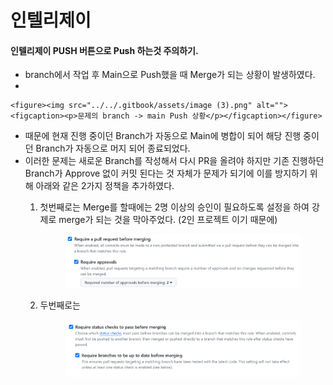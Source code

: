 # 인텔리제이

#### 인텔리제이 PUSH 버튼으로 Push 하는것 주의하기.

* branch에서 작업 후 Main으로 Push했을 때 Merge가 되는 상황이 발생하였다.
*

    <figure><img src="../../.gitbook/assets/image (3).png" alt=""><figcaption><p>문제의 branch -> main Push 상황</p></figcaption></figure>
* 때문에 현재 진행 중이던 Branch가 자동으로 Main에 병합이 되어 해당 진행 중이던 Branch가 자동으로 머지 되어 종료되었다.
* 이러한 문제는 새로운 Branch를 작성해서 다시 PR을 올려야 하지만 기존 진행하던 Branch가 Approve 없이 커밋 된다는 것 자체가 문제가 되기에 이를 방지하기 위해 아래와 같은 2가지 정책을 추가하였다.
  1.  첫번째로는 Merge를 할때에는 2명 이상의 승인이 필요하도록 설정을 하여 강제로 merge가 되는 것을 막아주었다. (2인 프로젝트 이기 때문에)

      <figure><img src="../../.gitbook/assets/image (2) (1).png" alt=""><figcaption></figcaption></figure>
  2.  두번째로는&#x20;

      <figure><img src="../../.gitbook/assets/image (1) (1) (1) (1) (1) (1) (1) (1).png" alt=""><figcaption></figcaption></figure>





